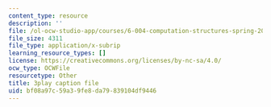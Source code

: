 ```yaml
---
content_type: resource
description: ''
file: /ol-ocw-studio-app/courses/6-004-computation-structures-spring-2017/bf08a97c59a39fe8da79839104df9446_tjIFsdM-hBA.srt
file_size: 4311
file_type: application/x-subrip
learning_resource_types: []
license: https://creativecommons.org/licenses/by-nc-sa/4.0/
ocw_type: OCWFile
resourcetype: Other
title: 3play caption file
uid: bf08a97c-59a3-9fe8-da79-839104df9446
---
```

